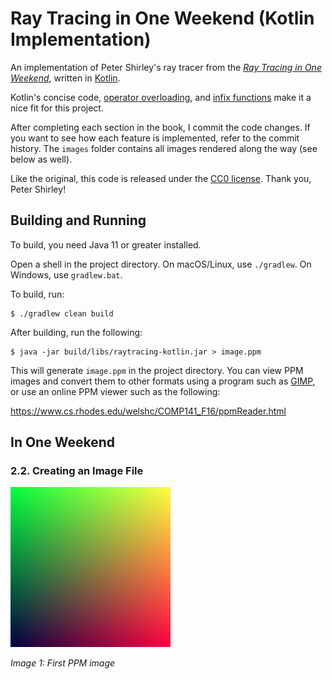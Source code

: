 # Ray Tracing in One Weekend (Kotlin Implementation)

An implementation of Peter Shirley's ray tracer from the
[_Ray Tracing in One Weekend_], written in [Kotlin].

Kotlin's concise code, [operator overloading], and [infix functions] make it a
nice fit for this project.

After completing each section in the book, I commit the code changes. If you
want to see how each feature is implemented, refer to the commit history. The
`images` folder contains all images rendered along the way (see below as well).

Like the original, this code is released under the [CC0 license]. Thank you,
Peter Shirley!

## Building and Running

To build, you need Java 11 or greater installed.

Open a shell in the project directory. On macOS/Linux, use `./gradlew`. On
Windows, use `gradlew.bat`.

To build, run:

```console
$ ./gradlew clean build
```

After building, run the following:

```console
$ java -jar build/libs/raytracing-kotlin.jar > image.ppm
```

This will generate `image.ppm` in the project directory. You can view PPM images
and convert them to other formats using a program such as [GIMP], or use an
online PPM viewer such as the following:

https://www.cs.rhodes.edu/welshc/COMP141_F16/ppmReader.html

## In One Weekend

### 2.2. Creating an Image File

![Image 1: First PPM image](/images/image01.png)

*Image 1: First PPM image*


<!------------------------------------------------------------------------------
  Links
------------------------------------------------------------------------------->
[_Ray Tracing in One Weekend_]: https://raytracing.github.io/books/RayTracingInOneWeekend.html
[CC0 license]: /LICENSE
[GIMP]: https://www.gimp.org/
[infix functions]: https://kotlinlang.org/docs/functions.html#infix-notation
[Kotlin]: https://kotlinlang.org/
[operator overloading]: https://kotlinlang.org/docs/operator-overloading.html
